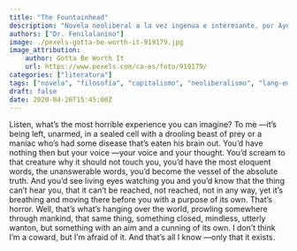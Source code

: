 ```yaml
---
title: "The Fountainhead"
description: "Novela neoliberal a la vez ingenua e interesante, por Ayn Rand."
authors: ["Dr. Fenilalanino"]
image: ./pexels-gotta-be-worth-it-919179.jpg
image_attribution:
    author: Gotta Be Worth It
    url: https://www.pexels.com/ca-es/foto/919179/
categories: ["literatura"]
tags: ["novela", "filosofía", "capitalismo", "neoliberalismo", "lang-en"]
draft: false
date: 2020-04-26T15:45:00Z
---
```


Listen, what’s the most horrible experience you can imagine? To me —it’s being left, unarmed, in a sealed cell with a drooling beast of prey or a maniac who’s had some disease that’s eaten his brain out. You’d have nothing then but your voice —your voice and your thought. You’d scream to that creature why it should not touch you, you’d have the most eloquent words, the unanswerable words, you’d become the vessel of the absolute truth. And you’d see living eyes watching you and you’d know that the thing can’t hear you, that it can’t be reached, not reached, not in any way, yet it’s breathing and moving there before you with a purpose of its own. That’s horror. Well, that’s what’s hanging over the world, prowling somewhere through mankind, that same thing, something closed, mindless, utterly wanton, but something with an aim and a cunning of its own. I don’t think I’m a coward, but I’m afraid of it. And that’s all I know —only that it exists.
